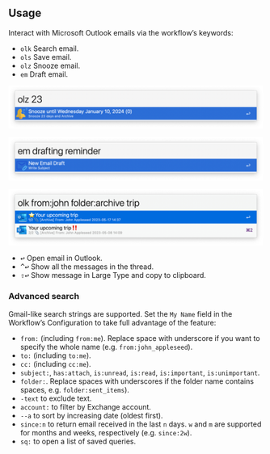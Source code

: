 ## Usage

Interact with Microsoft Outlook emails via the workflow’s keywords:

* `olk` Search email.
* `ols` Save email.
* `olz` Snooze email.
* `em` Draft email.

![Snoozing email](images/olz.png)

![Drafting email](images/em.png)

![Searching email](images/olk.png)

* <kbd>↩</kbd> Open email in Outlook.
* <kbd>^</kbd><kbd>↩</kbd> Show all the messages in the thread.
* <kbd>⇧</kbd><kbd>↩</kbd> Show message in Large Type and copy to clipboard.

### Advanced search

Gmail-like search strings are supported. Set the `My Name` field in the Workflow’s Configuration to take full advantage of the feature:

* `from:` (including `from:me`). Replace space with underscore if you want to specify the whole name (e.g. `from:john_appleseed`).
* `to:` (including `to:me`).
* `cc:` (including `cc:me`).
* `subject:`,  `has:attach`, `is:unread`, `is:read`, `is:important`, `is:unimportant`.
* `folder:`. Replace spaces with underscores if the folder name contains spaces, e.g. `folder:sent_items`).
* `-text` to exclude text.
* `account:` to filter by Exchange account.
* `--a` to sort by increasing date (oldest first).
* `since:n` to return email received in the last `n` days. `w` and `m` are supported for months and weeks, respectively (e.g. `since:2w`).
* `sq:` to open a list of saved queries.
